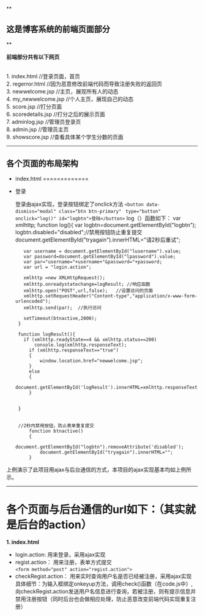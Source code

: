 **

这是博客系统的前端页面部分
-------------

**<br>

**前端部分共有以下网页**

<br>
    1. index.html     //登录页面，首页 <br>
    2. regerror.html   //因为恶意修改前端代码而导致注册失败的返回页<br>
    3. newwelcome.jsp   //主页，展现所有人的动态<br>
    4. my_newwelcome.jsp    //个人主页，展现自己的动态<br>
    5. score.jsp        //打分页面<br>
    6. scoredetails.jsp     //打分之后的展示页面<br>
    7. adminlog.jsp     //管理员登录页<br>
    8. admin.jsp        //管理员主页<br>
    9. showscore.jsp        //查看具体某个学生分数的页面<br>
    
    


----------
## 各个页面的布局架构 ##

 

 - index.html
=============
 - 登录

    登录由ajax实现，登录按钮绑定了onclick方法
    `<button data-dismiss="modal" class="btn btn-primary"`             ` type="button" onclick="log()" id="logbtn">登陆</button>`
    log（）函数如下：
        var xmlhttp;
    	function log(){
    		var logbtn=document.getElementById("logbtn");
    		logbtn.disabled="disabled";//禁用按钮防止重复提交
    		document.getElementById("tryagain").innerHTML="请2秒后重试";
    
    	  var username = document.getElementById("lusername").value;
    	  var password=document.getElementById("lpassword").value;
    	  var par="username="+username+"&password="+password;
    	  var url = "login.action";
    	 
    	  xmlhttp =new XMLHttpRequest(); 
    	  xmlhttp.onreadystatechange=logResult; //响应函数
    	  xmlhttp.open("POST",url,false);   //设置访问的页面
    	  xmlhttp.setRequestHeader("Content-type","application/x-www-form-urlencoded");
    	  xmlhttp.send(par);  //执行访问
    
    	  setTimeout(btnactive,2000);
    	}
    	 
    	function logResult(){
    	  if (xmlhttp.readyState==4 && xmlhttp.status==200)
    		  console.log(xmlhttp.responseText);
    		if (xmlhttp.responseText=="true") 
    		{
    			window.location.href="newwelcome.jsp";
    		}
    		else
    		{
    			document.getElementById('logResult').innerHTML=xmlhttp.responseText;
    		}
    	    
    	  
    	}
     

        //2秒内禁用按钮，防止表单重复提交
         	function btnactive()
         	{
         		document.getElementById("logbtn").removeAttribute('disabled');
         		document.getElementById("tryagain").innerHTML="";
         	}
    
    
上例演示了此项目用ajax与后台通信的方式，本项目的ajax实现基本均如上例所示。
    
    


----------

各个页面与后台通信的url如下：（其实就是后台的action）
===============================
**1. index.html**
    

 - login.action: 
    用来登录，采用ajax实现
 - regist.action：
    用来注册，表单方式提交<br>
 `<form method="post" action="regist.action">` <br>
 - checkRegist.action：
    用来实时查询用户名是否已经被注册，采用ajax实现
    具体细节：为输入框绑定onkeyup方法，调用check()函数（在code.js中）,向checkRegist.action发送用户名信息进行查询，若被注册，则有提示信息并禁用注册按钮（同时后台也会做相应处理，防止恶意改变前端代码实现重复注册）

    